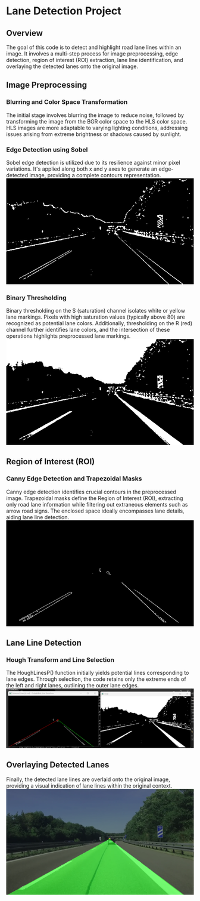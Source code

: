 # Lane Detection Project

## Overview

The goal of this code is to detect and highlight road lane lines within an image. It involves a multi-step process for image preprocessing, edge detection, region of interest (ROI) extraction, lane line identification, and overlaying the detected lanes onto the original image.

## Image Preprocessing

### Blurring and Color Space Transformation

The initial stage involves blurring the image to reduce noise, followed by transforming the image from the BGR color space to the HLS color space. HLS images are more adaptable to varying lighting conditions, addressing issues arising from extreme brightness or shadows caused by sunlight.

### Edge Detection using Sobel

Sobel edge detection is utilized due to its resilience against minor pixel variations. It's applied along both x and y axes to generate an edge-detected image, providing a complete contours representation.
![Alt first step: Edges detection with Sobel](https://github.com/ange-nguetsop/LaneDetection/blob/master/LaneDetection/Sobel.png)

### Binary Thresholding

Binary thresholding on the S (saturation) channel isolates white or yellow lane markings. Pixels with high saturation values (typically above 80) are recognized as potential lane colors. Additionally, thresholding on the R (red) channel further identifies lane colors, and the intersection of these operations highlights preprocessed lane markings.
![Alt Second step: Binary Thresholding](https://github.com/ange-nguetsop/LaneDetection/blob/master/LaneDetection/First_step.png)

## Region of Interest (ROI)

### Canny Edge Detection and Trapezoidal Masks

Canny edge detection identifies crucial contours in the preprocessed image. Trapezoidal masks define the Region of Interest (ROI), extracting only road lane information while filtering out extraneous elements such as arrow road signs. The enclosed space ideally encompasses lane details, aiding lane line detection.
![Alt Fourth Step: Region of Interest ](https://github.com/ange-nguetsop/LaneDetection/blob/master/LaneDetection/Third_step.png)

## Lane Line Detection

### Hough Transform and Line Selection

The HoughLinesP() function initially yields potential lines corresponding to lane edges. Through selection, the code retains only the extreme ends of the left and right lanes, outlining the outer lane edges.
![Alt next Step: Lane Line Detection ](https://github.com/ange-nguetsop/LaneDetection/blob/master/LaneDetection/ZwischenSchritt.png)

## Overlaying Detected Lanes

Finally, the detected lane lines are overlaid onto the original image, providing a visual indication of lane lines within the original context.
![Alt next Step: Lane Line Detection ](https://github.com/ange-nguetsop/LaneDetection/blob/master/LaneDetection/Result.png)


